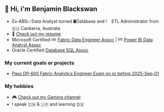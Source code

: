 ## 👋 Hi, i'm Benjamin Blackswan

* Ex-ABS📈Data Analyst turned 🛢Database and <img width="15" height="15" alt="image" src="https://github.com/user-attachments/assets/327867b8-3609-43d7-b7a4-bc992534730b" />
ETL Administrator from 🇦🇺 Canberra, Australia
* 📝 [Check out my resume](https://benjaminblackswan.github.io/)
* Microsoft Certified <img width="16" height="15" alt="image" src="https://github.com/user-attachments/assets/9c71cdb3-364e-4ede-ac00-3b0d55dc9c2a" />
[Fabric Data Engineer Assoc](https://learn.microsoft.com/api/credentials/share/en-us/Ben/5BD50860584A6C01?sharingId=907311E47E585488) | <img width="16" height="16" alt="image" src="https://github.com/user-attachments/assets/7e8ccfe1-704e-4b38-a1d6-2ddc4b06b6e0" />
[Power BI Data Analyst Assoc](https://learn.microsoft.com/en-us/users/ben/credentials/d9cccfa80cf0c5b6)
* Oracle Certified [Database SQL Assoc](https://catalog-education.oracle.com/ords/certview/sharebadge?id=1CC7EDBCCAD6C783CA6AC33E19B113ED3BA1121AAC068155332CF430EB87017C)


### My current goals or projects
* [Pass DP-600 Fabric Analytics Engineer Exam on or before 2025-Sep-01](https://github.com/users/benjaminblackswan/projects/9/views/4?pane=info)


### My hobbies
* 🎮 [Check out my Gaming channel](https://www.youtube.com/@ben_game/videos)
* I speak 🇨🇳 & 🇯🇵 and learning 🇩🇪




